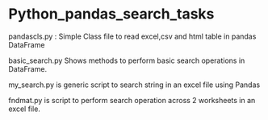 # Python_pandas_search_tasks

pandascls.py : Simple Class file to read excel,csv and html table in pandas DataFrame

basic_search.py Shows methods to perform basic search operations in DataFrame.

my_search.py is generic script to search string in an excel file using Pandas

fndmat.py is script to perform search operation across 2 worksheets in an excel file.
